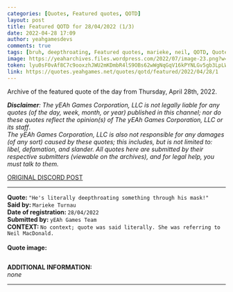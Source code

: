 ```yaml
---
categories: [Quotes, Featured quotes, QOTD]
layout: post
title: Featured QOTD for 28/04/2022 (1/3)
date: 2022-04-28 17:09
author: yeahgamesdevs
comments: true
tags: [bruh, deepthroating, Featured quotes, marieke, neil, QOTD, Quotes]
image: https://yeaharchives.files.wordpress.com/2022/07/image-23.png?w=507
token: lyu0sF0vAf8C7c9ooxzhJWU2mKDmbR4lS9OBs62wWgNqGqV16kPYNLGv5gb3LpLWxn6B2UzQa273vWbuvVYeSER4iaDmA6SYRKoXEZjl9UDB1s8wMY1tVr6TmfvFcCA7TG0x2bVMqcDO
link: https://quotes.yeahgames.net/quotes/qotd/featured/2022/04/28/1
---
```

<!-- wp:paragraph -->
<p>Archive of the featured quote of the day from Thursday, April 28th, 2022. </p>
<!-- /wp:paragraph -->

<!-- wp:paragraph -->
<p><em><strong>Disclaimer</strong>: The yEAh Games Corporation, LLC is not legally liable for any quotes (of the day, week, month, or year) published in this channel; nor do these quotes reflect the opinion(s) of The yEAh Games Corporation, LLC or its staff</em>.<br><em>The yEAh Games Corporation, LLC is also not responsible for any damages (of any sort) caused by these quotes; this includes, but is not limited to: libel, defamation, and slander. All quotes here are submitted by their respective submitters (viewable on the archives), and for legal help, you must talk to them.</em><br><a href="https://cdn.discordapp.com/attachments/958100064079839303/964566123628609628/unknown.png"></a></p>
<!-- /wp:paragraph -->

<!-- wp:buttons {"layout":{"type":"flex","justifyContent":"left"}} -->
<div class="wp-block-buttons"><!-- wp:button {"textColor":"vivid-cyan-blue","align":"center","style":{"border":{"radius":"18px"}},"className":"is-style-fill"} -->
<div class="wp-block-button aligncenter is-style-fill"><a class="wp-block-button__link has-vivid-cyan-blue-color has-text-color wp-element-button" href="https://discord.com/channels/887052880782176266/958100064079839303/969406668855210004" style="border-radius:18px;">ORIGINAL DISCORD POST</a></div>
<!-- /wp:button --></div>
<!-- /wp:buttons -->

<!-- wp:separator {"align":"center","className":"is-style-wide"} -->
<hr class="wp-block-separator aligncenter has-alpha-channel-opacity is-style-wide" />
<!-- /wp:separator -->

<!-- wp:paragraph -->
<p><strong>Quote: </strong><code>"He's literally deepthroating something through his mask!"</code><br><strong>Said by: </strong><code>Marieke Turnau</code><br><strong>Date of registration: </strong><code>28/04/2022</code> <br><strong>Submitted by: </strong><code>yEAh Games Team</code><br><strong>CONTEXT: </strong><code>No context; quote was said literally. She was referring to Neil MacDonald.<br></code><br><strong>Quote image:</strong></p>
<!-- /wp:paragraph -->

<!-- wp:image {"id":777,"sizeSlug":"large","linkDestination":"none"} -->
<figure class="wp-block-image size-large"><img src="https://yeaharchives.files.wordpress.com/2022/07/image-23.png?w=507" alt="" class="wp-image-777" /></figure>
<!-- /wp:image -->

<!-- wp:paragraph -->
<p><strong>ADDITIONAL INFORMATION:</strong><br><em>none</em></p>
<!-- /wp:paragraph -->

<!-- wp:separator {"className":"is-style-wide"} -->
<hr class="wp-block-separator has-alpha-channel-opacity is-style-wide" />
<!-- /wp:separator -->
